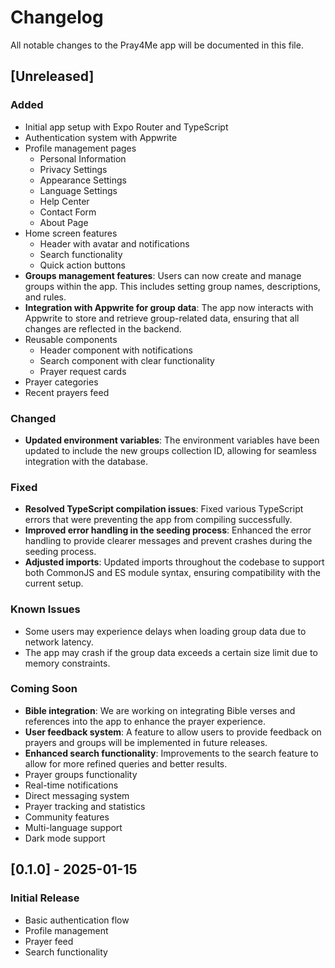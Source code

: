 # Changelog

All notable changes to the Pray4Me app will be documented in this file.

## [Unreleased]

### Added
- Initial app setup with Expo Router and TypeScript
- Authentication system with Appwrite
- Profile management pages
  - Personal Information
  - Privacy Settings
  - Appearance Settings
  - Language Settings
  - Help Center
  - Contact Form
  - About Page
- Home screen features
  - Header with avatar and notifications
  - Search functionality
  - Quick action buttons
- **Groups management features**: Users can now create and manage groups within the app. This includes setting group names, descriptions, and rules.
- **Integration with Appwrite for group data**: The app now interacts with Appwrite to store and retrieve group-related data, ensuring that all changes are reflected in the backend.
- Reusable components
  - Header component with notifications
  - Search component with clear functionality
  - Prayer request cards
- Prayer categories
- Recent prayers feed

### Changed
- **Updated environment variables**: The environment variables have been updated to include the new groups collection ID, allowing for seamless integration with the database.

### Fixed
- **Resolved TypeScript compilation issues**: Fixed various TypeScript errors that were preventing the app from compiling successfully.
- **Improved error handling in the seeding process**: Enhanced the error handling to provide clearer messages and prevent crashes during the seeding process.
- **Adjusted imports**: Updated imports throughout the codebase to support both CommonJS and ES module syntax, ensuring compatibility with the current setup.

### Known Issues
- Some users may experience delays when loading group data due to network latency.
- The app may crash if the group data exceeds a certain size limit due to memory constraints.

### Coming Soon
- **Bible integration**: We are working on integrating Bible verses and references into the app to enhance the prayer experience.
- **User feedback system**: A feature to allow users to provide feedback on prayers and groups will be implemented in future releases.
- **Enhanced search functionality**: Improvements to the search feature to allow for more refined queries and better results.
- Prayer groups functionality
- Real-time notifications
- Direct messaging system
- Prayer tracking and statistics
- Community features
- Multi-language support
- Dark mode support

## [0.1.0] - 2025-01-15
### Initial Release
- Basic authentication flow
- Profile management
- Prayer feed
- Search functionality
